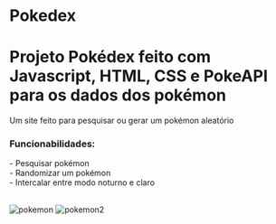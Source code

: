 # Pokedex
<h1>Projeto Pokédex feito com Javascript, HTML, CSS e PokeAPI para os dados dos pokémon</h1>

Um site feito para pesquisar ou gerar um pokémon aleatório

<h3>Funcionabilidades:</h3>
- Pesquisar pokémon <br>
- Randomizar um pokémon <br>
- Intercalar entre modo noturno e claro <br><br>


![pokemon](https://user-images.githubusercontent.com/87036259/214681052-8ceaba9b-ebc3-408c-91b5-17e0a69c16c9.PNG)
![pokemon2](https://user-images.githubusercontent.com/87036259/214681150-f1acd18a-af0a-4625-8cb2-10e85af1c727.PNG)
